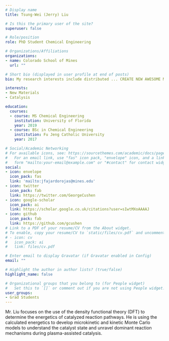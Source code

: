 ```yaml
---
# Display name
title: Tsung-Wei (Jerry) Liu

# Is this the primary user of the site?
superuser: false

# Role/position
role: PhD Student Chemical Engineering

# Organizations/Affiliations
organizations:
- name: Colorado School of Mines
  url: ""

# Short bio (displayed in user profile at end of posts)
bio: My research interests include distributed ... CREATE NEW AWESOME MATERILAS.

interests:
- New Materials
- Catalysis

education:
  courses:
  - course: MS Chemical Engineering
    institution: University of Florida
    year: 2019
  - course: BSc in Chemical Engineering
    institution: Fu Jeng Catholic University
    year: 2017

# Social/Academic Networking
# For available icons, see: https://sourcethemes.com/academic/docs/page-builder/#icons
#   For an email link, use "fas" icon pack, "envelope" icon, and a link in the
#   form "mailto:your-email@example.com" or "#contact" for contact widget.
social:
- icon: envelope
  icon_pack: fas
  link: 'mailto:jfajardorojas@mines.edu'
- icon: twitter
  icon_pack: fab
  link: https://twitter.com/GeorgeCushen
- icon: google-scholar
  icon_pack: ai
  link: https://scholar.google.co.uk/citations?user=sIwtMXoAAAAJ
- icon: github
  icon_pack: fab
  link: https://github.com/gcushen
# Link to a PDF of your resume/CV from the About widget.
# To enable, copy your resume/CV to `static/files/cv.pdf` and uncomment the lines below.
# - icon: cv
#   icon_pack: ai
#   link: files/cv.pdf

# Enter email to display Gravatar (if Gravatar enabled in Config)
email: ""

# Highlight the author in author lists? (true/false)
highlight_name: false

# Organizational groups that you belong to (for People widget)
#   Set this to `[]` or comment out if you are not using People widget.
user_groups:
- Grad Students
---
```


Mr. Liu focuses on the use of the density functional theory (DFT) to determine the energetics of catalyzed reaction pathways. He is using the calculated energetics to develop microkinetic and kinetic Monte Carlo models to understand the catalyst state and unravel dominant reaction mechanisms during plasma-assisted catalysis.

